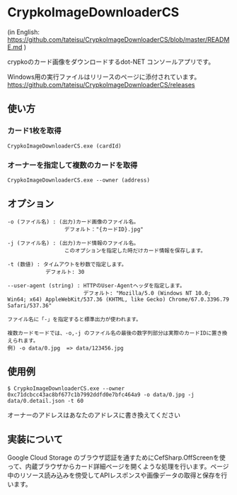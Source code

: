 # CrypkoImageDownloaderCS

(in English: https://github.com/tateisu/CrypkoImageDownloaderCS/blob/master/README.md )

crypkoのカード画像をダウンロードするdot-NET コンソールアプリです。

Windows用の実行ファイルはリリースのページに添付されています。
https://github.com/tateisu/CrypkoImageDownloaderCS/releases

## 使い方

### カード1枚を取得

```CrypkoImageDownloaderCS.exe (cardId)```

### オーナーを指定して複数のカードを取得

```CrypkoImageDownloaderCS.exe --owner (address)```

## オプション

```
-o (ファイル名) : (出力)カード画像のファイル名。
                  デフォルト："{カードID}.jpg"

-j (ファイル名) : (出力)カード情報のファイル名。
                  このオプションを指定した時だけカード情報を保存します。

-t (数値) : タイムアウトを秒数で指定します。
            デフォルト: 30

--user-agent (string) : HTTPのUser-Agentヘッダを指定します。
                        デフォルト: "Mozilla/5.0 (Windows NT 10.0; Win64; x64) AppleWebKit/537.36 (KHTML, like Gecko) Chrome/67.0.3396.79 Safari/537.36"

ファイル名に「-」を指定すると標準出力が使われます。

複数カードモードでは、-o,-j のファイル名の最後の数字列部分は実際のカードIDに置き換えられます。
例) -o data/0.jpg  => data/123456.jpg
```

## 使用例

```
$ CrypkoImageDownloaderCS.exe --owner 0xc71dcbcc43ac8bf677c1b7992ddfd0e7bfc464a9 -o data/0.jpg -j data/0.detail.json -t 60
```
オーナーのアドレスはあなたのアドレスに書き換えてください

## 実装について

Google Cloud Storage のブラウザ認証を通すためにCefSharp.OffScreenを使って、内蔵ブラウザからカード詳細ページを開くような処理を行います。ページ中のリソース読み込みを傍受してAPIレスポンスや画像データの取得と保存を行います。
